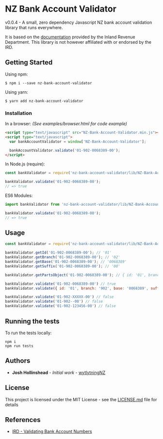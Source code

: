 # NZ Bank Account Validator

v0.0.4 - A small, zero dependency Javascript NZ bank account validation library that runs everywhere.

It is based on the [documentation](https://www.ird.govt.nz/-/media/Project/IR/PDF/2020RWTNRWTSpecificationDocumentv10.pdf) provided by the Inland Revenue Department.
This library is not however affiliated with or endorsed by the IRD.


## Getting Started

Using npm:

```shell
$ npm i --save nz-bank-account-validator
```

Using yarn:

```shell
$ yarn add nz-bank-account-validator
```

### Installation

In a browser:
_(See examples/browser.html for code example)_

```html
<script type="text/javascript" src="NZ-Bank-Account-Validator.min.js"></script>
<script type="text/javascript">
  var bankAccountValidator = window['NZ-Bank-Account-Validator'];

  bankAccountValidator.validate('01-902-0068389-00');
</script>
```

In Node.js (require):

```js
const bankValidator = require('nz-bank-account-validator/lib/NZ-Bank-Account-Validator');

bankValidator.validate('01-902-0068389-00');
// => true
```

ES6 Modules:

```js
import bankValidator from 'nz-bank-account-validator/lib/NZ-Bank-Account-Validator';

bankValidator.validate('01-902-0068389-00');
// => true
```

## Usage

```js
const bankValidator = require('nz-bank-account-validator/lib/NZ-Bank-Account-Validator');

bankValidator.getId('01-902-0068389-00'); // '01'
bankValidator.getBranch('01-902-0068389-00'); // '02'
bankValidator.getBase('01-902-0068389-00'); // '0068389'
bankValidator.getSuffix('01-902-0068389-00'); // '00'

bankValidator.getPartsObject('01-902-0068389-00'); // { id: '01', branch: '902', base: '0068389', suffix: '00' }

bankValidator.validate('01-902-0068389-00') // true
bankValidator.validate({ id: '01', branch: '902', base: '0068389', suffix: '00' }) // true

bankValidator.validate('01-902-XXXXX-00') // false
bankValidator.validate('01-902--00') // false
bankValidator.validate('01-902-123456-00') // false
```


## Running the tests

To run the tests locally:

```shell
npm i
npm run tests
```

## Authors

* **Josh Hollinshead** - *Initial work* - [wytlytningNZ](https://github.com/wytlytningNZ)

## License

This project is licensed under the MIT License - see the [LICENSE.md](LICENSE.md) file for details

## References

* [IRD - Validating Bank Account Numbers](https://www.ird.govt.nz/-/media/Project/IR/PDF/2020RWTNRWTSpecificationDocumentv10.pdf)
